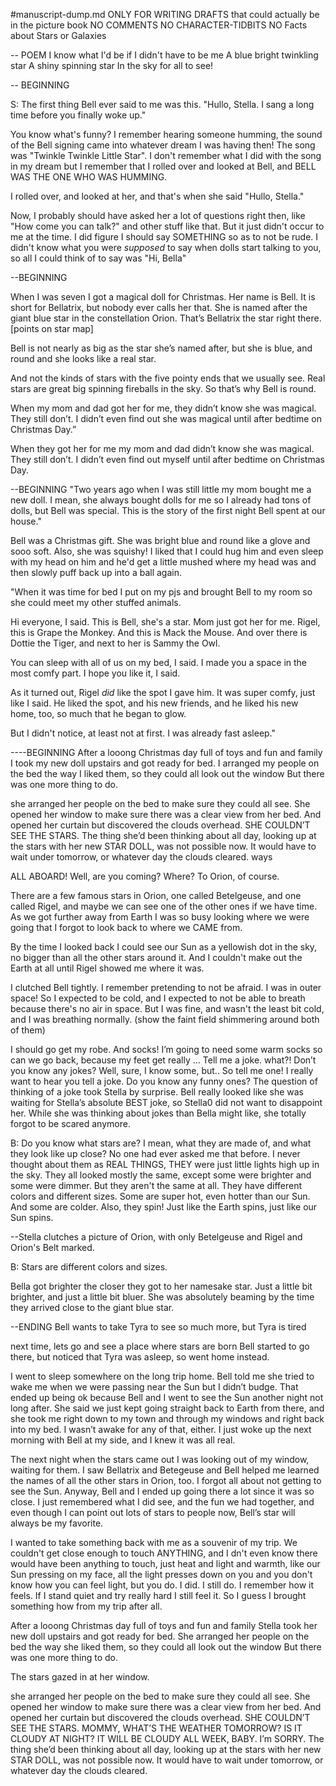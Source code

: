 #manuscript-dump.md
ONLY FOR WRITING DRAFTS that could actually be in the picture book
    NO COMMENTS
    NO CHARACTER-TIDBITS
    NO Facts about Stars or Galaxies

-- POEM
    I know what I'd be
    if I didn't have to be me
    A blue bright twinkling star
    A shiny spinning star
    In the sky for all to see!



-- BEGINNING

S: The first thing Bell ever said to me was this. 
"Hullo, Stella. I sang a long time before you finally woke up."

You know what's funny? I remember hearing someone humming, the sound of the Bell signing came into whatever dream I was having then! The song was "Twinkle Twinkle Little Star". I don't remember what I did with the song in my dream but I remember that I rolled over and looked at Bell, and BELL WAS THE ONE WHO WAS HUMMING.

I rolled over, and looked at her, and that's when she said "Hullo, Stella."


Now, I probably should have asked her a lot of questions right then, like "How come you can talk?" and other stuff like that. But it just didn't occur to me at the time.  I did figure I should say SOMETHING so as to not be rude. 
I didn't know what you were *supposed* to say when dolls start talking to you, so all I could think of to say was "Hi, Bella"


--BEGINNING

When I was seven I got a magical doll for Christmas. Her name is Bell. It is short for Bellatrix, but nobody ever calls her that.
She is named after the giant blue star in the constellation Orion. That’s Bellatrix the star right there. [points on star map]

Bell is not nearly as big as the star she’s named after, but she is blue, and round and she looks like a real star.

And not the kinds of stars with the five pointy ends that we usually see. Real stars are great big spinning fireballs in the sky. So that’s why Bell is round.

When my mom and dad got her for me, they didn’t know she was magical. They still don’t. I didn’t even find out she was magical until after bedtime on Christmas Day.”

When they got her for me my mom and dad didn’t know she was magical. They still don’t. I didn’t even find out myself until after bedtime on Christmas Day.


--BEGINNING
"Two years ago when I was still little my mom bought me a new doll. I mean, she always bought dolls for me so I already had tons of dolls, but Bell was special. This is the story of the first night Bell spent at our house."

Bell was a Christmas gift. She was bright blue and round like a glove and sooo soft. Also, she was squishy! I liked that I could hug him and even sleep with my head on him and he'd get a little mushed where my head was and then slowly puff back up into a ball again.

"When it was time for bed I put on my pjs and brought Bell to my room so she could meet my other stuffed animals.

Hi everyone, I said. This is Bell, she's a star. Mom just got her for me. Rigel, this is Grape the Monkey. And this is Mack the Mouse. And over there is Dottie the Tiger, and next to her is Sammy the Owl. 

You can sleep with all of us on my bed, I  said. I made you a space in the most comfy part. I hope you like it, I said.

As it turned out, Rigel *did* like the spot I gave him. It was super comfy, just like I said. He liked the spot, and his new friends, and he liked his new home, too, so much that he began to glow. 

But I didn't notice, at least not at first. I was already fast asleep."



----BEGINNING
After a looong Christmas day full of toys and fun and family I took my new doll upstairs and got ready for bed. I arranged my people on the bed the way I liked them, so they could all look out the window But there was one more thing to do.

she arranged her people on the bed to make sure they could all see. She opened her window to make sure there was a clear view from her bed. And opened her curtain but discovered the clouds overhead. SHE COULDN’T SEE THE STARS. The thing she’d been thinking about all day, looking up at the stars with her new STAR DOLL, was not possible now. It would have to wait under tomorrow, or whatever day the clouds cleared. ways 






ALL ABOARD!
Well, are you coming?
Where?
To Orion, of course.

There are a few famous stars in Orion, one called Betelgeuse, and one called Rigel, and maybe we can see one of the other ones if we have time.
As we got further away from Earth
I was so busy looking where we were going that I forgot to look back to where we CAME from.

By the time I looked back I could see our Sun as a yellowish dot in the sky, no bigger than all the other stars around it. And I couldn't make out the Earth at all until Rigel showed me where it was.

I clutched Bell tightly. I remember pretending to not be afraid. I was in outer space! So I expected to be cold, and I expected to not be able to breath because there's no air in space. But I was fine, and wasn't the least bit cold, and I was breathing normally. (show the faint field shimmering around both of them)


I should go get my robe. And socks! I’m going to need some warm socks so can we go back, because my feet get really ...
Tell me a joke.
what?!
Don’t you know any jokes?
Well, sure, I know some, but..
So tell me one! I really want to hear you tell a joke. Do you know any funny ones?
The question of thinking of a joke took Stella by surprise. Bell really looked like she was waiting for Stella’s absolute BEST joke, so Stella0 did not want to disappoint her. While she was thinking about jokes than Bella might like, she totally forgot to be scared anymore.




B: Do you know what stars are? I mean, what they are made of, and what they look like up close?
No one had ever asked me that before. I never thought about them as REAL THINGS, THEY were just little lights high up in the sky.
They all looked mostly the same, except some were brighter and some were dimmer. But they aren't the same at all. They have different colors and different sizes. Some are super hot, even hotter than our Sun. And some are colder. Also, they spin! Just like the Earth spins, just like our Sun spins.

--Stella clutches a picture of Orion, with only Betelgeuse and Rigel and Orion's Belt marked.


B: Stars are different colors and sizes. 

Bella got brighter the closer they got to her namesake star. Just a little bit brighter, and just a little bit bluer. She was absolutely beaming by the time they arrived close to the giant blue star.








--ENDING
Bell wants to take Tyra to see so much more, but Tyra is tired

next time, lets go and see a place where stars are born
Bell started to go there, but noticed that Tyra was asleep, so went home instead.


I went to sleep somewhere on the long trip home.
Bell told me she tried to wake me when we were passing near the Sun but I didn’t budge. That ended up being ok because Bell and I went to see the Sun another night not long after.
She said we just kept going straight back to Earth from there, and she took me right down to my town and through my windows and right back into my bed. I wasn’t awake for any of that, either. I just woke up the next morning with Bell at my side, and I knew it was all real.

The next night when the stars came out I was looking out of my window, waiting for them. I saw Bellatrix and Betegeuse and Bell helped me learned the names of all the other stars in Orion, too. I forgot all about not getting to see the Sun. Anyway, Bell and I ended up going there a lot since it was so close.
I just remembered what I did see, and the fun we had together, and even though I can point out lots of stars to people now, Bell’s star will always be my favorite.

I wanted to take something back with me as a souvenir of my trip. We couldn't get close enough to touch ANYTHING, and I dn't even know there would have been anything to touch, just heat and light and warmth, like our Sun pressing on my face, all the light presses down on you and you don't know how you can feel light, but you do. I did. I still do. I remember how it feels. If I stand quiet and try really hard I still feel it. So I guess I brought something how from my trip after all.


After a looong Christmas day full of toys and fun and family Stella took her new doll upstairs and got ready for bed. She arranged her people on the bed the way she liked them, so they could all look out the window But there was one more thing to do.

The stars gazed in at her window.

she arranged her people on the bed to make sure they could all see. 
She opened her window to make sure there was a clear view from her bed. 
And opened her curtain but discovered the clouds overhead. SHE COULDN’T SEE THE STARS. 
MOMMY, WHAT’S THE WEATHER TOMORROW? 
IS IT CLOUDY AT NIGHT?
IT WILL BE CLOUDY ALL WEEK, BABY. I’m SORRY.
The thing she’d been thinking about all day, looking up at the stars with her new STAR DOLL, was not possible now. 
It would have to wait under tomorrow, or whatever day the clouds cleared. 